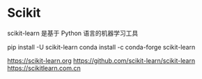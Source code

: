 # Scikit

scikit-learn 是基于 Python 语言的机器学习工具

pip install -U scikit-learn
conda install -c conda-forge scikit-learn

https://scikit-learn.org
https://github.com/scikit-learn/scikit-learn
https://scikitlearn.com.cn
